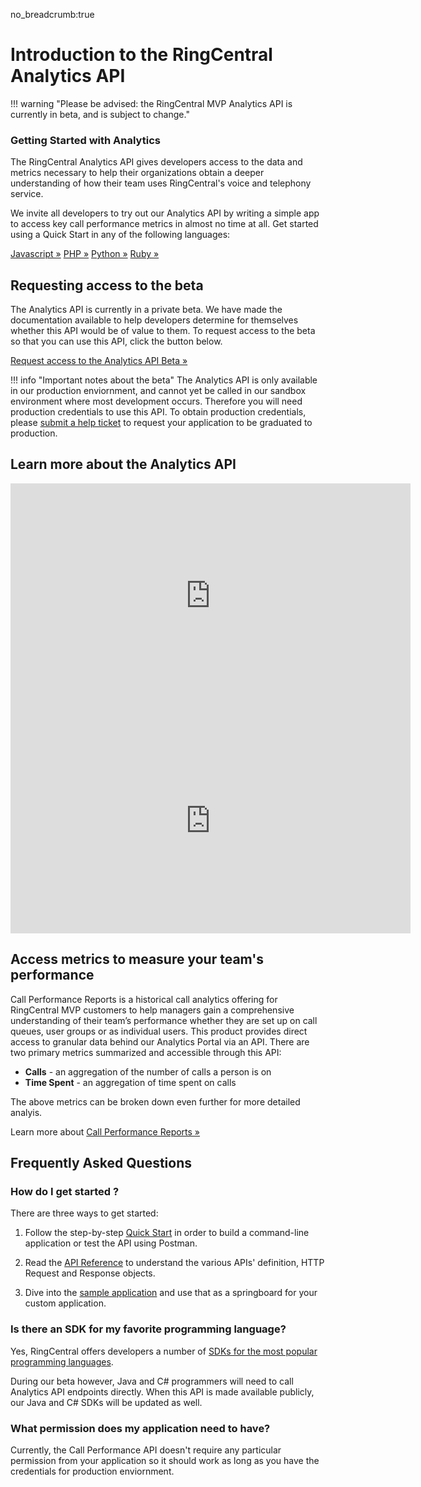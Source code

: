 no_breadcrumb:true

# Introduction to the RingCentral Analytics API

!!! warning "Please be advised: the RingCentral MVP Analytics API is currently in beta, and is subject to change."

<div class="jumbotron pt-1">
  <h3 class="h3 display-5">Getting Started with Analytics</h3>
  <p class="lead">The RingCentral Analytics API gives developers access to the data and metrics necessary to help their organizations obtain a deeper understanding of how their team uses RingCentral's voice and telephony service.</p>
  <p>We invite all developers to try out our Analytics API by writing a simple app to access key call performance metrics in almost no time at all. Get started using a Quick Start in any of the following languages:</p>
  <a href="quick-start/#Javascript" class="btn btn-light qs-link">Javascript &raquo;</a>
  <a href="quick-start/#PHP" class="btn btn-light qs-link">PHP &raquo;</a>
  <a href="quick-start/#Python" class="btn btn-light qs-link">Python &raquo;</a>
  <a href="quick-start/#Ruby" class="btn btn-light qs-link">Ruby &raquo;</a>
<!--  <a href="quick-start/#Java" class="btn btn-light qs-link">Java &raquo;</a>
  <a href="quick-start/#C#" class="btn btn-light qs-link">C# &raquo;</a>-->
</div>

## Requesting access to the beta

The Analytics API is currently in a private beta. We have made the documentation available to help developers determine for themselves whether this API would be of value to them. To request access to the beta so that you can use this API, click the button below. 

<a class="btn btn-primary" href="https://forms.gle/hEBVJU6Y8nqRy2y16">Request access to the Analytics API Beta &raquo;</a>

!!! info "Important notes about the beta"
    The Analytics API is only available in our production enviornment, and cannot yet be called in our sandbox environment where most development occurs. Therefore you will need production credentials to use this API. To obtain production credentials, please [submit a help ticket](https://developers.ringcentral.com/support/create-case) to request your application to be graduated to production.

## Learn more about the Analytics API

<iframe src="https://player.vimeo.com/video/563903824?color=ff8800&title=0&byline=0&portrait=0" width="640" height="360" frameborder="0" allow="autoplay; fullscreen; picture-in-picture" allowfullscreen></iframe>

<iframe src="https://player.vimeo.com/video/564291528?badge=0&amp;autopause=0&amp;player_id=0&amp;app_id=58479" width="640" height="360" frameborder="0" allow="autoplay; fullscreen; picture-in-picture" allowfullscreen><title="Intro_Video"></iframe>

## Access metrics to measure your team's performance

Call Performance Reports is a historical call analytics offering for RingCentral MVP customers to help managers gain a comprehensive understanding of their team’s performance whether they are set up on call queues, user groups or as individual users. This product provides direct access to granular data behind our Analytics Portal via an API. There are two primary metrics summarized and accessible through this API:

* **Calls** - an aggregation of the number of calls a person is on
* **Time Spent** - an aggregation of time spent on calls

The above metrics can be broken down even further for more detailed analyis. 

Learn more about [Call Performance Reports &raquo;](./call-performance/)

## Frequently Asked Questions

### How do I get started ?

There are three ways to get started:

1. Follow the step-by-step [Quick Start](./quick-start/) in order to build a command-line application or test the API using Postman.

2. Read the [API Reference](./call-performance/api-reference/) to understand the various APIs' definition, HTTP Request and Response objects.

3. Dive into the [sample application](./call-performance/sample-app/) and use that as a springboard for your custom application.

### Is there an SDK for my favorite programming language?

Yes, RingCentral offers developers a number of [SDKs for the most popular programming languages](../sdks). 

During our beta however, Java and C# programmers will need to call Analytics API endpoints directly. When this API is made available publicly, our Java and C# SDKs will be updated as well. 

### What permission does my application need to have?

Currently, the Call Performance API doesn't require any particular permission from your application so it should work as long as you have the  credentials for production enviornment.
